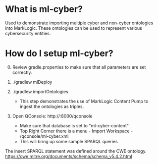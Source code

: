 # What is ml-cyber?

Used to demonstrate importing multiple cyber and non-cyber ontologies into MarkLogic.  These ontologies can be used
to represent various cybersecurity entities.  

# How do I setup ml-cyber?

0) Review gradle.properties to make sure that all parameters are set correctly.

1) ./gradlew mlDeploy

2) ./gradlew importOntologies
    - This step demonstrates the use of MarkLogic Content Pump to ingest the ontologies as triples.
    
3) Open QConsole: http://<host>:8000/qconsole
    - Make sure that database is set to "ml-cyber-content"
    - Top Right Corner there is a menu - Import Workspace - <workspace>/qconsole/ml-cyber.xml
    - This will bring up some sample SPARQL queries

The insert SPARQL statement was defined around the CWE ontology.  
https://cwe.mitre.org/documents/schema/schema_v5.4.2.html
    